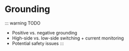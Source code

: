 # Grounding

::: warning TODO
- Positive vs. negative grounding
- High-side vs. low-side switching + current monitoring
- Potential safety issues
:::
